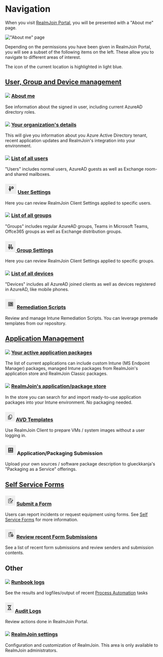 # Navigation

When you visit [RealmJoin Portal](https://portal.realmjoin.com), you will be presented with a "About me" page.

!["About me" page](<../.gitbook/assets/image (8) (1) (1) (1) (1).png>)

Depending on the permissions you have been given in RealmJoin Portal, you will see a subset of the following items on the left. These allow you to navigate to different areas of interest.

The icon of the current location is highlighted in light blue.

## [User, Group and Device management](../user-group-device-management/)

### ![](../.gitbook/assets/me.png) [About me](../user-group-device-management/about-me.md)

See information about the signed in user, including current AzureAD directory roles.

### ![](../.gitbook/assets/org.png) [Your organization's details](../user-group-device-management/organization-details.md)

This will give you information about you Azure Active Directory tenant, recent application updates and RealmJoin's integration into your environment.

### ![](../.gitbook/assets/user.png) [List of all users](../user-group-device-management/user-list/)

"Users" includes normal users, AzureAD guests as well as Exchange room- and shared mailboxes.

### ![](<../.gitbook/assets/image (9) (1).png>) [User Settings](../user-group-device-management/user-and-group-settings.md)

Here you can review RealmJoin Client Settings applied to specific users.

### ![](../.gitbook/assets/group.png) [List of all groups](../user-group-device-management/group-list/)

"Groups" includes regular AzureAD groups, Teams in Microsoft Teams, Offce365 groups as well as Exchange distribution groups.

### ![](<../.gitbook/assets/image (26) (2) (1).png>)[ Group Settings](../user-group-device-management/user-and-group-settings.md)

Here you can review RealmJoin Client Settings applied to specific groups.

### ![](../.gitbook/assets/device.png) [List of all devices](../user-group-device-management/device-list/)

"Devices" includes all AzureAD joined clients as well as devices registered in AzureAD, like mobile phones.

### ![](<../.gitbook/assets/image (16) (1).png>) [Remediation Scripts](../user-group-device-management/remediation-scripts.md)

Review and manage Intune Remediation Scripts. You can leverage premade templates from our repository.

## [Application Management](../AppManagement/)

### ![](../.gitbook/assets/packages.png) [Your active application packages](../AppManagement/package-management/)

The list of current applications can include custom Intune (MS Endpoint Manager) packages, managed Intune packages from RealmJoin's application store and RealmJoin Classic packages.

### ![](../.gitbook/assets/appstore.png) [RealmJoin's application/package store](../AppManagement/package-store/)

In the store you can search for and import ready-to-use application packages into your Intune environment. No packaging needed.

### ![](<../.gitbook/assets/image (37).png>) [AVD Templates](../appmanagement/avd-templates.md)

Use RealmJoin Client to prepare VMs / system images without a user logging in.

### ![](<../.gitbook/assets/image (29) (1) (1).png>) Application/Packaging Submission

Upload your own sources / software package description to glueckkanja's "Packaging as a Service" offerings.

## [Self Service Forms](../self-service-forms.md)

### ![](<../.gitbook/assets/image (12) (1).png>) [Submit a Form](../self-service-forms.md#using-forms)

Users can report incidents or request equipment using forms. See [Self Service Forms](../self-service-forms.md) for more information.

### ![](<../.gitbook/assets/image (13) (3).png>) [Review recent Form Submissions](../self-service-forms.md#review-submissions)

See a list of recent form submissions and review senders and submission contents.

## Other

### ![](../.gitbook/assets/jobs.png) [Runbook logs](../runbooks/runbook-logs/)

See the results and logfiles/output of recent [Process Automation](../runbooks/) tasks

### ![](<../.gitbook/assets/image (20).png>) [Audit Logs](../audit-log.md)

Review actions done in RealmJoin Portal.

### ![](../.gitbook/assets/settings.png) [RealmJoin settings](../settings/)

Configuration and customization of RealmJoin. This area is only available to RealmJoin administrators.

###
